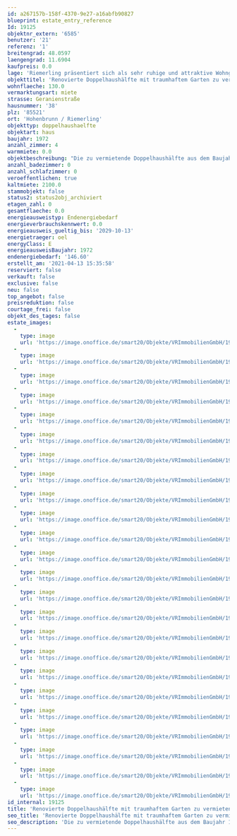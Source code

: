 ```yaml
---
id: a267157b-158f-4370-9e27-a16abfb90827
blueprint: estate_entry_reference
Id: 19125
objektnr_extern: '6585'
benutzer: '21'
referenz: '1'
breitengrad: 48.0597
laengengrad: 11.6904
kaufpreis: 0.0
lage: 'Riemerling präsentiert sich als sehr ruhige und attraktive Wohngegend des Münchner Süd-Osten. Trotz der landschaftlich reizvollen Umgebung muss man nicht auf eine weit entwickelte Infrastruktur verzichten. In nur wenigen Minuten erreichen Sie das Ortszentrum von Ottobrunn, an dem Sie sämtliche Geschäfte des täglichen Bedarfs vorfinden. Alle Schulen bis hin zum anerkannten Gymnasium. Kindergärten, Ärzte, Sportanlagen, das Phoenix-Erlebnisbad oder das Hallenbad Riemerling und das Eislaufzentrum befinden sich hier. Auch der Weg in die Münchner City sowie zu diversen Naherholungsgebieten ist nicht weit. In nur ca. 30 Minuten sind Sie am Flughafen München - Erding, nicht einmal 5 Minuten fahren Sie zur Autobahn A99, der Ortsumfahrung München mit Anschluss zur A8 und A9. Weiter besteht natürlich auch Einbindung in das regionale OPNV - Netz durch die fußläufig erreichbare S-Bahn Station "Ottobrunn".'
objekttitel: 'Renovierte Doppelhaushälfte mit traumhaftem Garten zu vermieten!'
wohnflaeche: 130.0
vermarktungsart: miete
strasse: Geranienstraße
hausnummer: '38'
plz: '85521'
ort: 'Hohenbrunn / Riemerling'
objekttyp: doppelhaushaelfte
objektart: haus
baujahr: 1972
anzahl_zimmer: 4
warmmiete: 0.0
objektbeschreibung: "Die zu vermietende Doppelhaushälfte aus dem Baujahr 1972 befindet sich in nahezu vollständig renoviertem Zustand. Das Bad im Obergeschoss und das Gäste-WC im Erdgeschoss wurden vollständig modernisiert, die Parkett Böden abgeschliffen und das Erdgeschoss neu gefliest. Die Elektrik der Doppelhaushälfte wurde teilweise erneuert, ebenso wurde in der Garage mit automatischem Tor eine 380V Steckdose installiert, um die Möglichkeit einer E-Autoladestation zu bieten. Das Haus wurde innen komplett neu gestrichen. Die Dämmung der Obergeschossdecke und der großflächigen Ostwand sowie die Erneuerung der Fenster erfolgte zu einem früheren Zeitpunkt. Beheizt wird das Objekt über eine Ölzentralheizung. Im kompletten Eingangsbereich, im Gäste-WC und Bad im Obergeschoss, in der Küche sowie im Essbereich ist eine Fußbodenheizung vorhanden. Im Eingangsbereich befindet sich ebenfalls eine begehbare Garderobe. Das Raumangebot umfasst 4 Zimmer, ein Bad über insgesamt ca. 130 m² Wohnfläche und bietet somit genug Platz für die Familie. Das Wohnzimmer besticht durch die großen Fensterflächen und einem direkten Zugang zur Terrasse. Die an die Essecke angrenzende Küche steht leer und kann nach eigenem Ermessen gestaltet werden. Im Keller ist zudem ein großer Hobbyraum vorhanden. Ein sehr schön angelegter Garten in Süd-Ost Ausrichtung und eine Terasse mit großzügigem und überdachtem Freisitz runden dieses Objekt ab. Das Gartenhaus kann vollständig selbst genutzt werden. Haustiere (Hunde, Katzen etc.) sind nicht erlaubt. Das Haus steht frei und ist ab sofort beziehbar. \r\n\r\nKaltmiete: 2.040,00 €;  Garage: 60,00 €;  Nebenkosten 150,00 €.\r\n\r\nBei der Wohnungsübergabe ist eine Kaution in Höhe von 6.300,00 € zu entrichten.\r\n\r\nIn der Nebenkosten-Vorauszahlung sind   k e i n e   Heizkosten enthalten. Der Mieter muss das notwendige Heizöl, Internet, TV und Strom während der Mietdauer in Eigenregie u. auf eigene Kosten besorgen."
anzahl_badezimmer: 0
anzahl_schlafzimmer: 0
veroeffentlichen: true
kaltmiete: 2100.0
stammobjekt: false
status2: status2obj_archiviert
etagen_zahl: 0
gesamtflaeche: 0.0
energieausweistyp: Endenergiebedarf
energieverbrauchskennwert: 0.0
energieausweis_gueltig_bis: '2029-10-13'
energietraeger: oel
energyClass: E
energieausweisBaujahr: 1972
endenergiebedarf: '146.60'
erstellt_am: '2021-04-13 15:35:58'
reserviert: false
verkauft: false
exclusive: false
neu: false
top_angebot: false
preisreduktion: false
courtage_frei: false
objekt_des_tages: false
estate_images:
  -
    type: image
    url: 'https://image.onoffice.de/smart20/Objekte/VRImmobilienGmbH/19125/3eedbf5e-3bca-459e-a9ed-b53ed221a6c4.jpg'
  -
    type: image
    url: 'https://image.onoffice.de/smart20/Objekte/VRImmobilienGmbH/19125/5cf6f6aa-8d78-4247-ae97-cf539de37761.jpg'
  -
    type: image
    url: 'https://image.onoffice.de/smart20/Objekte/VRImmobilienGmbH/19125/463b5961-596a-4478-b936-63c16d292476.jpg'
  -
    type: image
    url: 'https://image.onoffice.de/smart20/Objekte/VRImmobilienGmbH/19125/b363cd50-a01d-4dde-a7b7-bd7722ae4d7a.jpg'
  -
    type: image
    url: 'https://image.onoffice.de/smart20/Objekte/VRImmobilienGmbH/19125/d7a0deb8-5928-43ff-8fa5-b44a173c6735.jpg'
  -
    type: image
    url: 'https://image.onoffice.de/smart20/Objekte/VRImmobilienGmbH/19125/d1e701b6-d7a5-460c-bdec-aee63ab2d46f.jpg'
  -
    type: image
    url: 'https://image.onoffice.de/smart20/Objekte/VRImmobilienGmbH/19125/1b19518b-072b-492b-87ce-2c19f06e2cb6.jpg'
  -
    type: image
    url: 'https://image.onoffice.de/smart20/Objekte/VRImmobilienGmbH/19125/ba1f41f6-7c86-4c27-81c8-99b55dd62f10.jpg'
  -
    type: image
    url: 'https://image.onoffice.de/smart20/Objekte/VRImmobilienGmbH/19125/b53d1c63-9fa7-46a5-be76-ecce035a9507.jpg'
  -
    type: image
    url: 'https://image.onoffice.de/smart20/Objekte/VRImmobilienGmbH/19125/328c3980-55a0-4548-8943-e04987676c99.jpg'
  -
    type: image
    url: 'https://image.onoffice.de/smart20/Objekte/VRImmobilienGmbH/19125/5418c0be-d5de-40c5-9d7f-f138453a07e2.jpg'
  -
    type: image
    url: 'https://image.onoffice.de/smart20/Objekte/VRImmobilienGmbH/19125/d32be249-9e47-4971-b417-132c990cf4a4.jpg'
  -
    type: image
    url: 'https://image.onoffice.de/smart20/Objekte/VRImmobilienGmbH/19125/7a74e3a9-5965-4167-89d7-b566c782b8dc.jpg'
  -
    type: image
    url: 'https://image.onoffice.de/smart20/Objekte/VRImmobilienGmbH/19125/f0f7bdc0-996e-4c61-ae76-67f67fb22541.jpg'
  -
    type: image
    url: 'https://image.onoffice.de/smart20/Objekte/VRImmobilienGmbH/19125/d7fa155a-e137-498e-9134-ce3809150c57.jpg'
  -
    type: image
    url: 'https://image.onoffice.de/smart20/Objekte/VRImmobilienGmbH/19125/a98ac38e-07d9-41f2-ac88-f72dae47dcb0.jpg'
  -
    type: image
    url: 'https://image.onoffice.de/smart20/Objekte/VRImmobilienGmbH/19125/073785f2-4e3d-41b2-9540-c74320d85b86.jpg'
  -
    type: image
    url: 'https://image.onoffice.de/smart20/Objekte/VRImmobilienGmbH/19125/758f0d63-7e45-416f-aaa4-03f987bf8db3.jpg'
  -
    type: image
    url: 'https://image.onoffice.de/smart20/Objekte/VRImmobilienGmbH/19125/15249eed-0b02-4017-8296-f554214e1251.jpg'
  -
    type: image
    url: 'https://image.onoffice.de/smart20/Objekte/VRImmobilienGmbH/19125/3eb869ac-b1f7-48ba-a986-0d41aab5c77f.jpg'
  -
    type: image
    url: 'https://image.onoffice.de/smart20/Objekte/VRImmobilienGmbH/19125/0287a341-e139-4ae2-8d8f-5081cf9e8d69.jpg'
  -
    type: image
    url: 'https://image.onoffice.de/smart20/Objekte/VRImmobilienGmbH/19125/12834bc0-685e-4f7c-ae18-42ac9eb1f0b5.jpg'
  -
    type: image
    url: 'https://image.onoffice.de/smart20/Objekte/VRImmobilienGmbH/19125/7be162d0-4a1e-4da4-957b-238064781c7a.jpg'
  -
    type: image
    url: 'https://image.onoffice.de/smart20/Objekte/VRImmobilienGmbH/19125/f8cfdb2e-04b4-4310-ad85-b4874998d465.jpg'
id_internal: 19125
title: 'Renovierte Doppelhaushälfte mit traumhaftem Garten zu vermieten!'
seo_title: 'Renovierte Doppelhaushälfte mit traumhaftem Garten zu vermieten!'
seo_description: 'Die zu vermietende Doppelhaushälfte aus dem Baujahr 1972 befindet sich in nahezu vollständig renoviertem Zustand. Das Bad im Obergeschoss und das Gäste-WC im'
---
```

